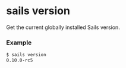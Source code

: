 # sails version

Get the current globally installed Sails version.

### Example

```sh
$ sails version
0.10.0-rc5
```
